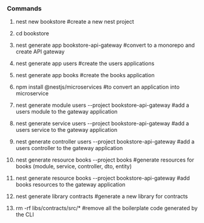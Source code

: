 ### Commands

1. nest new bookstore #create a new nest project
2. cd bookstore

3. nest generate app bookstore-api-gateway #convert to a monorepo and create API gateway
4. nest generate app users #create the users applications
5. nest generate app books #create the books application
6. npm install @nestjs/microservices #to convert an application into microservice

7. nest generate module users --project bookstore-api-gateway #add a users module to the gateway application
8. nest generate service users --project bookstore-api-gateway #add a users service to the gateway application
9. nest generate controller users --project bookstore-api-gateway #add a users controller to the gateway application

10. nest generate resource books --project books #generate resources for books (module, service, controller, dto, entity)
11. nest generate resource books --project bookstore-api-gateway #add books resources to the gateway application

12. nest generate library contracts #generate a new library for contracts
13. rm -rf libs/contracts/src/\* #remove all the boilerplate code generated by the CLI
